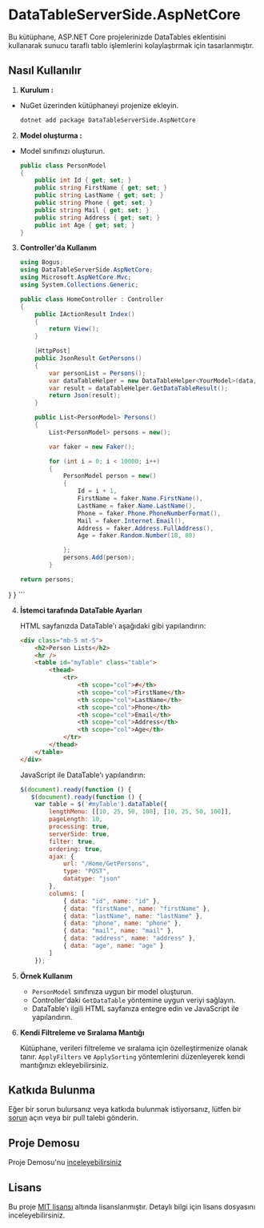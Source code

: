 # DataTableServerSide.AspNetCore

Bu kütüphane, ASP.NET Core projelerinizde DataTables eklentisini kullanarak sunucu taraflı tablo işlemlerini kolaylaştırmak için tasarlanmıştır.


## Nasıl Kullanılır

1. **Kurulum :**

  - NuGet üzerinden kütüphaneyi projenize ekleyin.

    ```bash
    dotnet add package DataTableServerSide.AspNetCore
    ```

2. **Model oluşturma :**

  - Model sınıfınızı oluşturun.

    ```csharp
    public class PersonModel
    {
        public int Id { get; set; }
        public string FirstName { get; set; }
        public string LastName { get; set; }
        public string Phone { get; set; }
        public string Mail { get; set; }
        public string Address { get; set; }
        public int Age { get; set; }
    }
    ```
3. **Controller'da Kullanım**
    ```csharp
    using Bogus;
    using DataTableServerSide.AspNetCore;
    using Microsoft.AspNetCore.Mvc;
    using System.Collections.Generic;

    public class HomeController : Controller
    {
        public IActionResult Index()
        {
            return View();
        }

        [HttpPost]
        public JsonResult GetPersons()
        {
            var personList = Persons();
            var dataTableHelper = new DataTableHelper<YourModel>(data, Request);
            var result = dataTableHelper.GetDataTableResult();
            return Json(result);
        }

        public List<PersonModel> Persons()
        {
            List<PersonModel> persons = new();

            var faker = new Faker();

            for (int i = 0; i < 10000; i++)
            {
                PersonModel person = new()
                {
                    Id = i + 1,
                    FirstName = faker.Name.FirstName(),
                    LastName = faker.Name.LastName(),
                    Phone = faker.Phone.PhoneNumberFormat(),
                    Mail = faker.Internet.Email(),
                    Address = faker.Address.FullAddress(),
                    Age = faker.Random.Number(18, 80)

                };
                persons.Add(person);
            }

    return persons;
}
    }
    ```

4. **İstemci tarafında DataTable Ayarları**

   HTML sayfanızda DataTable'ı aşağıdaki gibi yapılandırın:

    ```html
    <div class="mb-5 mt-5">
        <h2>Person Lists</h2>
        <hr />
        <table id="myTable" class="table">
            <thead>
                <tr>
                    <th scope="col">#</th>
                    <th scope="col">FirstName</th>
                    <th scope="col">LastName</th>
                    <th scope="col">Phone</th>
                    <th scope="col">Email</th>
                    <th scope="col">Address</th>
                    <th scope="col">Age</th>
                </tr>
            </thead>
        </table>
    </div>
    ```
    JavaScript ile DataTable'ı yapılandırın:
    
    ```javascript
    $(document).ready(function () {
       $(document).ready(function () {
        var table = $('#myTable').dataTable({
            lengthMenu: [[10, 25, 50, 100], [10, 25, 50, 100]],
            pageLength: 10,
            processing: true,
            serverSide: true,
            filter: true,
            ordering: true,
            ajax: {
                url: "/Home/GetPersons",
                type: "POST",
                datatype: "json"
            },
            columns: [
                { data: "id", name: "id" },
                { data: "firstName", name: "firstName" },
                { data: "lastName", name: "lastName" },
                { data: "phone", name: "phone" },
                { data: "mail", name: "mail" },
                { data: "address", name: "address" },
                { data: "age", name: "age" }
            ]
        });
    ```

5. **Örnek Kullanım**

    - `PersonModel` sınıfınıza uygun bir model oluşturun.
    - Controller'daki `GetDataTable` yöntemine uygun veriyi sağlayın.
    - DataTable'ı ilgili HTML sayfanıza entegre edin ve JavaScript ile yapılandırın.

6. **Kendi Filtreleme ve Sıralama Mantığı**

    Kütüphane, verileri filtreleme ve sıralama için özelleştirmenize olanak tanır. `ApplyFilters` ve `ApplySorting` yöntemlerini düzenleyerek kendi mantığınızı ekleyebilirsiniz.

## Katkıda Bulunma

Eğer bir sorun bulursanız veya katkıda bulunmak istiyorsanız, lütfen bir [sorun](https://github.com/aliyavuztt/DataTableServerSide.AspNetCore/issues) açın veya bir pull talebi gönderin.

## Proje Demosu

Proje Demosu'nu [inceleyebilirsiniz](https://github.com/aliyavuztt/ServerSideTable.Demo)

## Lisans

Bu proje [MIT lisansı](LICENSE) altında lisanslanmıştır. Detaylı bilgi için lisans dosyasını inceleyebilirsiniz.
